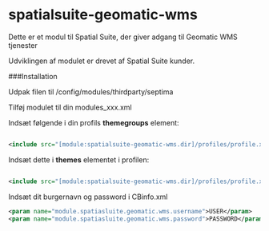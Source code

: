 # spatialsuite-geomatic-wms
Dette er et modul til Spatial Suite, der giver adgang til Geomatic WMS tjenester

Udviklingen af modulet er drevet af Spatial Suite kunder.  

###Installation

Udpak filen til  /config/modules/thirdparty/septima

Tilføj modulet til din modules_xxx.xml

<module name="spatialsuite-geomatic-wms" dir="thirdparty/septima/spatialsuite-geomatic-wms" permissionlevel="public"/>

Indsæt følgende i din profils **themegroups** element:

```xml

<include src="[module:spatialsuite-geomatic-wms.dir]/profiles/profile.xml" nodes="/profile/themegroups/*" mustexist="false"/>


```
Indsæt dette i **themes** elementet i profilen:

```xml

<include src="[module:spatialsuite-geomatic-wms.dir]/profiles/profile.xml" nodes="/profile/themes/*" mustexist="false"/>

```

Indsæt dit burgernavn og password i CBinfo.xml

```xml
<param name="module.spatiasluite.geomatic.wms.username">USER</param>
<param name="module.spatiasluite.geomatic.wms.password">PASSWORD</param>
```


